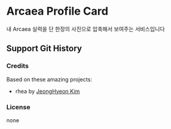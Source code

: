 # Arcaea Profile Card
 
내 Arcaea 실력을 단 한장의 사진으로 압축해서 보여주는 서비스입니다

## Support Git History

### Credits

Based on these amazing projects:

* rhea by [JeongHyeon Kim](https://github.com/rhea-so)

### License

none
